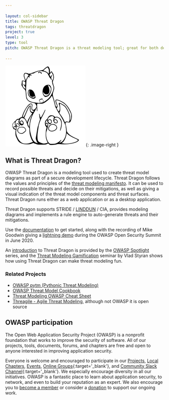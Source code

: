 ```yaml
---

layout: col-sidebar
title: OWASP Threat Dragon
tags: threatdragon
project: true
level: 3
type: tool
pitch: OWASP Threat Dragon is a threat modeling tool; great for both developers and defenders alike. Use on the desktop or as a web application. 

---
```


<style type="text/css">
.image-left {
  display: block;
  margin-left: auto;
  margin-right: auto;
  float: left;
}
.image-right {
  display: block;
  margin-left: auto;
  margin-right: auto;
  float: right;
}
</style>

![cupcake logo](/assets/images/cupcake-256x256.png){: .image-right }

## What is Threat Dragon?

OWASP Threat Dragon is a modeling tool used to create threat model diagrams as part of a secure development lifecycle.
Threat Dragon follows the values and principles of the [threat modeling manifesto](https://www.threatmodelingmanifesto.org/).
It can be used to record possible threats and decide on their mitigations, as well as giving a visual indication
of the threat model components and threat surfaces. Threat Dragon runs either as a web application or as a desktop application.

Threat Dragon supports STRIDE / [LINDDUN](https://www.linddun.org/) / CIA,
provides modeling diagrams and implements a rule engine to auto-generate threats and their mitigations.

Use the [documentation](https://threatdragon.github.io) to get started, along with the recording of Mike Goodwin
giving a [lightning demo](https://youtu.be/n6JGcZGFq5o) during the OWASP Open Security Summit in June 2020.

An [introduction](https://www.youtube.com/watch?v=hUOAoc6QGJo) to Threat Dragon is provided by
the [OWASP Spotlight](https://www.youtube.com/playlist?list=PLUKo5k_oSrfOTl27gUmk2o-NBKvkTGw0T) series,
and the [Threat Modeling Gamification](https://www.youtube.com/watch?v=u2tmLrwv-nc) seminar by Vlad Styran
shows how using Threat Dragon can make threat modeling fun.

### Related Projects
* [OWASP pytm (Pythonic Threat Modeling)](https://owasp.org/www-project-pytm/)
* [OWASP Threat Model Cookbook](https://owasp.org/www-project-threat-model-cookbook/)
* [Threat Modeling OWASP Cheat Sheet](https://cheatsheetseries.owasp.org/cheatsheets/Threat_Modeling_Cheat_Sheet.html)
* [Threagile - Agile Threat Modeling](https://threagile.io), although not OWASP it is open source

## OWASP participation
The Open Web Application Security Project (OWASP) is a nonprofit foundation that works to improve the security of
software. All of our projects, tools, documents, forums, and chapters are free and open to anyone interested in
improving application security. 

Everyone is welcome and encouraged to participate in our [Projects](/projects), [Local Chapters](/chapters),
[Events](/events), [Online Groups](https://groups.google.com/a/owasp.com/){:target='_blank'},
and [Community Slack Channel](https://owasp.slack.com/){:target='_blank'}. We especially encourage diversity
in all our initiatives. OWASP is a fantastic place to learn about application security, to network, and even
to build your reputation as an expert. We also encourage you to [become a member](/membership) or consider
a [donation](/donate) to support our ongoing work.
